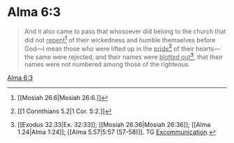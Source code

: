 # Alma 6:3

> And it also came to pass that whosoever did belong to the church that did not <u>repent</u>[^a] of their wickedness and humble themselves before God—I mean those who were lifted up in the <u>pride</u>[^b] of their hearts—the same were rejected, and their names were <u>blotted out</u>[^c], that their names were not numbered among those of the righteous.

[Alma 6:3](https://www.churchofjesuschrist.org/study/scriptures/bofm/alma/6?lang=eng&id=p3#p3)


[^a]: [[Mosiah 26.6|Mosiah 26:6.]]
[^b]: [[1 Corinthians 5.2|1 Cor. 5:2.]]
[^c]: [[Exodus 32.33|Ex. 32:33]]; [[Mosiah 26.36|Mosiah 26:36]]; [[Alma 1.24|Alma 1:24]]; [[Alma 5.57|5:57 (57-58)]]. TG [Excommunication](https://www.churchofjesuschrist.org/study/scriptures/tg/excommunication?lang=eng).
